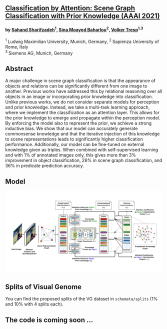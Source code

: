## [Classification by Attention: Scene Graph Classification with Prior Knowledge (AAAI 2021)](https://arxiv.org/abs/2011.10084)

#### by [Sahand Sharifzadeh](https://www.linkedin.com/in/sahandsharifzadeh/)<sup>1</sup>, [Sina Moayed Baharlou](https://www.sinabaharlou.com)<sup>2</sup>, [Volker Tresp](https://www.dbs.ifi.lmu.de/cms/personen/professoren/tresp/index.html)<sup>1,3</sup>
<sup>1 </sup> Ludwig Maximilian University, Munich, Germany, <sup>2 </sup> Sapienza University of Rome, Italy<br/>
<sup>3 </sup> Siemens AG, Munich, Germany<br/>

## Abstract
A major challenge in scene graph classification is that the appearance of objects and relations can be significantly different from one image to another. 
Previous works have addressed this by relational reasoning over all objects in an image or incorporating prior knowledge into classification. 
Unlike previous works, we do not consider separate models for perception and prior knowledge.
Instead, we take a multi-task learning approach, where we implement the classification as an attention layer. This allows for the prior knowledge to emerge and propagate within the perception model. By enforcing the model also to represent the prior, we achieve a strong inductive bias. 
We show that our model can accurately generate commonsense knowledge and that the iterative injection of this knowledge to scene representations leads to significantly higher classification performance. Additionally, our model can be fine-tuned on external knowledge given as triples. 
When combined with self-supervised learning and with 1% of annotated images only, this gives more than 3% improvement in object classification, 26% in scene graph classification, and 36% in predicate prediction accuracy.

## Model
<p align="center"><img src="docs/schema-architecture.png" title="Schema architecture."></p>
 
## Splits of Visual Genome

You can find the proposed splits of the VG dataset in `schemata/splits` (1% and 10% with 4 splits each).

## The code is coming soon ...
